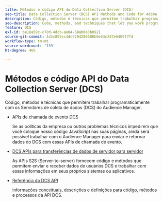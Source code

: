 ```yaml
---
title: Métodos e código API do Data Collection Server (DCS)
seo-title: Data Collection Server (DCS) API Methods and Code for Adobe Audience Manager (AAM)
description: Código, métodos e técnicas que permitem trabalhar programaticamente com os Servidores de coleta de dados (DCS) do Audience Manager.
seo-description: Code, methods, and techniques that let you work programmatically with the Audience Manager Data Collection Servers (DCS).
feature: DCS
exl-id: be18a59c-c70d-4dcb-ae84-58ab0a3b8921
source-git-commit: 4d3c859cc4dc5294286680b0e63c287e0409f7fd
workflow-type: tm+mt
source-wordcount: '139'
ht-degree: 46%

---
```


# Métodos e código API do Data Collection Server (DCS) 

Código, métodos e técnicas que permitem trabalhar programaticamente com os Servidores de coleta de dados (DCS) do Audience Manager.

* [APIs de chamada de evento DCS](/help/using/api/dcs-intro/dcs-event-calls/dcs-event-calls.md)

   Se as políticas da empresa ou outros problemas técnicos impedirem que você coloque nosso código JavaScript nas suas páginas, ainda será possível trabalhar com o Audience Manager para enviar e retornar dados do DCS com essas APIs de chamada de evento.

* [DCS APIs para transferências de dados de servidor para servidor](/help/using/api/dcs-intro/dcs-s2s/dcs-s2s.md)

   As APIs S2S (Server-to-server) fornecem código e métodos que permitem enviar e receber dados de usuários DCS e trabalhar com essas informações em seus próprios sistemas ou aplicativos.

* [Referência da DCS API ](/help/using/api/dcs-intro/dcs-api-reference/dcs-api-methods.md)

   Informações conceituais, descrições e definições para código, métodos e processos da API DCS.
